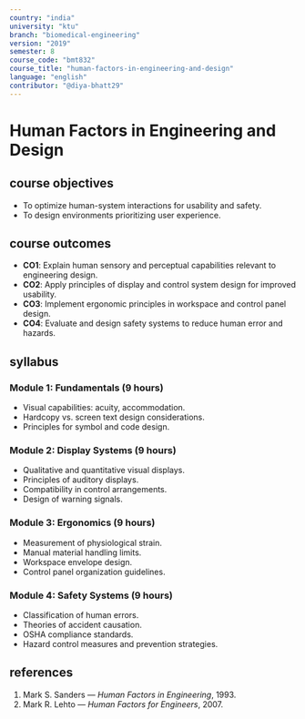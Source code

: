 ```yaml
---
country: "india"
university: "ktu"
branch: "biomedical-engineering"
version: "2019"
semester: 8
course_code: "bmt832"
course_title: "human-factors-in-engineering-and-design"
language: "english"
contributor: "@diya-bhatt29"
---
```


# Human Factors in Engineering and Design

## course objectives
- To optimize human-system interactions for usability and safety.  
- To design environments prioritizing user experience.

## course outcomes
- **CO1**: Explain human sensory and perceptual capabilities relevant to engineering design.  
- **CO2**: Apply principles of display and control system design for improved usability.  
- **CO3**: Implement ergonomic principles in workspace and control panel design.  
- **CO4**: Evaluate and design safety systems to reduce human error and hazards.

## syllabus

### Module 1: Fundamentals (9 hours)
- Visual capabilities: acuity, accommodation.  
- Hardcopy vs. screen text design considerations.  
- Principles for symbol and code design.

### Module 2: Display Systems (9 hours)
- Qualitative and quantitative visual displays.  
- Principles of auditory displays.  
- Compatibility in control arrangements.  
- Design of warning signals.

### Module 3: Ergonomics (9 hours)
- Measurement of physiological strain.  
- Manual material handling limits.  
- Workspace envelope design.  
- Control panel organization guidelines.

### Module 4: Safety Systems (9 hours)
- Classification of human errors.  
- Theories of accident causation.  
- OSHA compliance standards.  
- Hazard control measures and prevention strategies.

## references
1. Mark S. Sanders — *Human Factors in Engineering*, 1993.  
2. Mark R. Lehto — *Human Factors for Engineers*, 2007.
